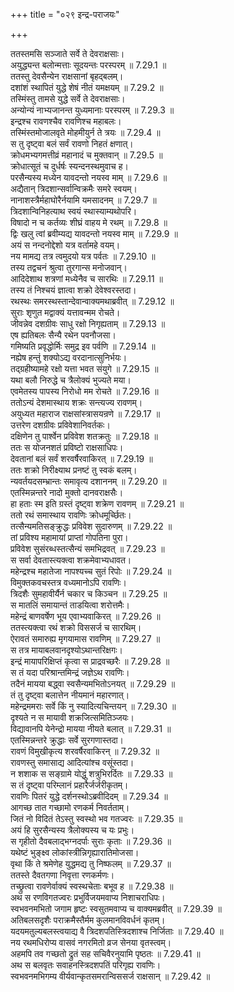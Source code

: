 +++
title = "०२९ इन्द्र-पराजयः"

+++


  
ततस्तमसि सञ्जाते सर्वे ते देवराक्षसाः।  
अयुद्ध्यन्त बलोन्मत्ताः सूदयन्तः परस्परम् ॥ 7.29.1 ॥   
ततस्तु देवसैन्येन राक्षसानां बृहद्बलम्।  
दशांशं स्थापितं युद्धे शेषं नीतं यमक्षयम् ॥ 7.29.2 ॥   
तस्मिंस्तु तामसे युद्धे सर्वे ते देवराक्षसाः।  
अन्योन्यं नाभ्यजानन्त युध्यमानाः परस्परम् ॥ 7.29.3 ॥   
इन्द्रश्च रावणश्चैव रावणिश्च महाबलः।  
तस्मिंस्तमोजालवृते मोहमीयुर्न ते त्रयः ॥ 7.29.4 ॥   
स तु दृष्ट्वा बलं सर्वं रावणो निहतं क्षणात्।  
क्रोधमभ्यगमत्तीव्रं महानादं च मुक्तवान् ॥ 7.29.5 ॥   
क्रोधात्सूतं च दुर्धर्षः स्यन्दनस्थमुवाच ह।  
परसैन्यस्य मध्येन यावदन्तो नयस्व माम् ॥ 7.29.6 ॥   
अद्यैतान् त्रिदशान्सर्वान्विक्रमैः समरे स्वयम्।  
नानाशस्त्रैर्महाघोरैर्नयामि यमसादनम् ॥ 7.29.7 ॥   
त्रिदशान्विनिहत्याथ स्वयं स्थास्याम्यथोपरि।  
विषादो न च कर्तव्यः शीघ्रं वाहय मे रथम् ॥ 7.29.8 ॥   
द्विः खलु त्वां ब्रवीम्यद्य यावदन्तो नयस्व माम् ॥ 7.29.9 ॥   
अयं स नन्दनोद्देशो यत्र वर्तामहे वयम्।  
नय मामद्य तत्र त्वमुदयो यत्र पर्वतः ॥ 7.29.10 ॥   
तस्य तद्वचनं श्रुत्वा तुरगान्स मनोजवान्।  
आदिदेशाथ शत्रणां मध्येनैव च सारथिः ॥ 7.29.11 ॥   
तस्य तं निश्चयं ज्ञात्वा शक्रो देवेश्वरस्तदा।  
रथस्थः समरस्थस्तान्देवान्वाक्यमथाब्रवीत् ॥ 7.29.12 ॥   
सुराः शृणुत मद्वाक्यं यत्तावन्मम रोचते।  
जीवन्नेव दशग्रीवः साधु रक्षो निगृह्यताम् ॥ 7.29.13 ॥   
एष ह्यतिबलः सैन्यै रथेन पवनौजसा।  
गमिष्यति प्रवृद्धोर्मिः समुद्र इव पर्वणि ॥ 7.29.14 ॥   
नह्येष हन्तुं शक्योऽद्य वरदानात्सुनिर्भयः।  
तद्ग्रहीष्यामहे रक्षो यत्ता भवत संयुगे ॥ 7.29.15 ॥   
यथा बलौ निरुद्धे च त्रैलोक्यं भुज्यते मया।  
एवमेतस्य पापस्य निरोधो मम रोचते ॥ 7.29.16 ॥   
ततोऽन्यं देशमास्थाय शक्रः सन्त्यज्य रावणम्।  
अयुध्यत महाराज राक्षसांस्त्रासयन्रणे ॥ 7.29.17 ॥   
उत्तरेण दशग्रीवः प्रविवेशानिवर्तकः।  
दक्षिणेन तु पार्श्वेन प्रविवेश शतक्रतुः ॥ 7.29.18 ॥   
ततः स योजनशतं प्रविष्टो राक्षसाधिपः।  
देवतानां बलं सर्वं शरवर्षैरवाकिरत् ॥ 7.29.19 ॥   
ततः शक्रो निरीक्ष्याथ प्रनष्टं तु स्वकं बलम्।  
न्यवर्तयदसम्भ्रान्तः समावृत्य दशाननम् ॥ 7.29.20 ॥   
एतस्मिन्नन्तरे नादो मुक्तो दानवराक्षसैः।  
हा हताः स्म इति ग्रस्तं दृष्ट्वा शक्रेण रावणम् ॥ 7.29.21 ॥   
ततो रथं समास्थाय रावणिः क्रोधमूर्च्छितः।  
तत्सैन्यमतिसङ्क्रुद्धः प्रविवेश सुदारुणम् ॥ 7.29.22 ॥   
तां प्रविश्य महामायां प्राप्तां गोपतिना पुरा।  
प्रविवेश सुसंरब्धस्तत्सैन्यं समभिद्रवत् ॥ 7.29.23 ॥   
स सर्वा देवतास्त्यक्त्वा शक्रमेवाभ्यधावत।  
महेन्द्रश्च महातेजा नापश्यच्च सुतं रिपोः ॥ 7.29.24 ॥   
विमुक्तकवचस्तत्र वध्यमानोऽपि रावणिः।  
त्रिदशैः सुमहावीर्यैर्न चकार च किञ्चन ॥ 7.29.25 ॥   
स मातलिं समायान्तं ताडयित्वा शरोत्तमैः।  
महेन्द्रं बाणवर्षेण भूय एवाभ्यवाकिरत् ॥ 7.29.26 ॥   
ततस्त्यक्त्वा रथं शक्रो विससर्ज च सारथिम्।  
ऐरावतं समारुह्य मृगयामास रावणिम् ॥ 7.29.27 ॥   
स तत्र मायाबलवानदृश्योऽथान्तरिक्षगः।  
इन्द्रं मायापरिक्षिप्तं कृत्वा स प्राद्रवच्छरैः ॥ 7.29.28 ॥   
स तं यदा परिश्रान्तमिन्द्रं जज्ञेऽथ रावणिः।  
तदैनं मायया बद्ध्वा स्वसैन्यमभितोऽनयत् ॥ 7.29.29 ॥   
तं तु दृष्ट्वा बलात्तेन नीयमानं महारणात्।  
महेन्द्रममराः सर्वे किं नु स्यादित्यचिन्तयन् ॥ 7.29.30 ॥   
दृश्यते न स मायावी शक्रजित्समितिञ्जयः।  
विद्यावानपि येनेन्द्रो मायया नीयते बलात् ॥ 7.29.31 ॥   
एतस्मिन्नन्तरे क्रुद्धाः सर्वे सुरगणास्तदा।  
रावणं विमुखीकृत्य शरवर्षैरवाकिरन् ॥ 7.29.32 ॥   
रावणस्तु समासाद्य आदित्यांश्च वसूंस्तदा।  
न शशाक स सङ्ग्रामे योद्धुं शत्रुभिरर्दितः ॥ 7.29.33 ॥   
स तं दृष्ट्वा परिम्लानं प्रहारैर्जर्जरीकृतम्।  
रावणिः पितरं युद्धे दर्शनस्थोऽब्रवीदिदम् ॥ 7.29.34 ॥   
आगच्छ तात गच्छामो रणकर्म निवर्तताम्।  
जितं नो विदितं तेऽस्तु स्वस्थो भव गतज्वरः ॥ 7.29.35 ॥   
अयं हि सुरसैन्यस्य त्रैलोक्यस्य च यः प्रभुः।  
स गृहीतो दैवबलाद्भग्नदर्पाः सुराः कृताः ॥ 7.29.36 ॥   
यथेष्टं भुङ्क्ष्व लोकांस्त्रीन्निगृह्यारातिमोजसा।  
वृथा किं ते श्रमेणेह युद्धमद्य तु निष्फलम् ॥ 7.29.37 ॥   
ततस्ते दैवतगणा निवृत्ता रणकर्मणः।  
तच्छ्रुत्वा रावणेर्वाक्यं स्वस्थचेताः बभूव ह ॥ 7.29.38 ॥   
अथ स रणविगतज्वरः प्रभुर्विजयमवाप्य निशाचराधिपः।  
स्वभवनमभितो जगाम हृष्टः स्वसुतमवाप्य च वाक्यमब्रवीत् ॥ 7.29.39 ॥   
अतिबलसदृशैः पराक्रमैस्तैर्मम कुलमानविवर्धनं कृतम्।  
यदयमतुल्यबलस्त्वयाद्य वै त्रिदशपतिस्त्रिदशाश्च निर्जिताः ॥ 7.29.40 ॥   
नय रथमधिरोप्य वासवं नगरमितो व्रज सेनया वृतस्त्वम्।  
अहमपि तव गच्छतो द्रुतं सह सचिवैरनुयामि पृष्ठतः ॥ 7.29.41 ॥   
अथ स बलवृतः सवाहनस्त्रिदशपतिं परिगृह्य रावणिः।  
स्वभवनमभिगम्य वीर्यवान्कृतसमरान्विससर्ज राक्षसान् ॥ 7.29.42 ॥   
